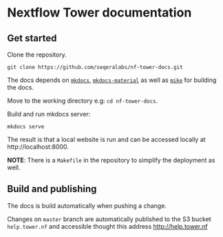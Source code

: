 # Nextflow Tower documentation 

## Get started

Clone the repository.
```
git clone https://github.com/seqeralabs/nf-tower-docs.git
```

The docs depends on [`mkdocs`](https://www.mkdocs.org/), [`mkdocs-material`](https://squidfunk.github.io/mkdocs-material/getting-started/) as well as [`mike`](https://github.com/jimporter/mike) for building the docs.


Move to the working directory e.g: `cd nf-tower-docs`.

Build and run mkdocs server:
```
mkdocs serve
```

The result is that a local website is run and can be accessed locally at http://localhost:8000.

**NOTE**: There is a `Makefile` in the repository to simplify the deployment as well.

## Build and publishing 

The docs is build automatically when pushing a change. 

Changes on `master` branch are automatically published to the S3 bucket `help.tower.nf` 
and accessible thought this address http://help.tower.nf

